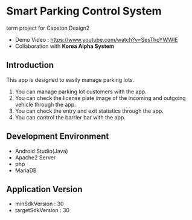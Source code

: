 # Smart Parking Control System
term project for Capston Design2 <br />
- Demo Video : https://www.youtube.com/watch?v=SesThoYWWIE <br />
- Collaboration with **Korea Alpha System**

## Introduction
This app is designed to easily manage parking lots.
1. You can manage parking lot customers with the app.
2. You can check the license plate image of the incoming and outgoing vehicle through the app.
3. You can check the entry and exit statistics through the app.
4. You can control the barrier bar with the app.

## Development Environment
- Android Studio(Java)
- Apache2 Server
- php
- MariaDB

## Application Version
- minSdkVersion : 30
- targetSdkVersion : 30


